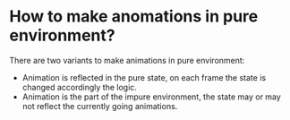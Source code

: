 # How to make anomations in pure environment?

There are two variants to make animations in pure environment:
- Animation is reflected in the pure state, on each frame the state is changed accordingly the logic.
- Animation is the part of the impure environment, the state may or may not reflect the currently going animations.
